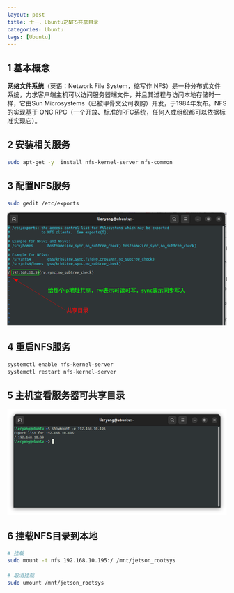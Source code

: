 ```yaml
---
layout: post
title: 十一、Ubuntu之NFS共享目录
categories: Ubuntu
tags: [Ubuntu]
---
```


## 1 基本概念

**网络文件系统**（英语：Network File System，缩写作 NFS）是一种分布式文件系统，力求客户端主机可以访问服务器端文件，并且其过程与访问本地存储时一样，它由Sun Microsystems（已被甲骨文公司收购）开发，于1984年发布。NFS 的实现基于 ONC RPC（一个开放、标准的RFC系统，任何人或组织都可以依据标准实现它）。

## 2 安装相关服务

```sh
sudo apt-get -y  install nfs-kernel-server nfs-common
```

## 3 配置NFS服务

```sh
sudo gedit /etc/exports
```

![alt text](image.png)

## 4 重启NFS服务

```sh
systemctl enable nfs-kernel-server
systemctl restart nfs-kernel-server
```

## 5 主机查看服务器可共享目录

![alt text](image-1.png)

## 6 挂载NFS目录到本地

```sh
# 挂载
sudo mount -t nfs 192.168.10.195:/ /mnt/jetson_rootsys

# 取消挂载
sudo umount /mnt/jetson_rootsys
```